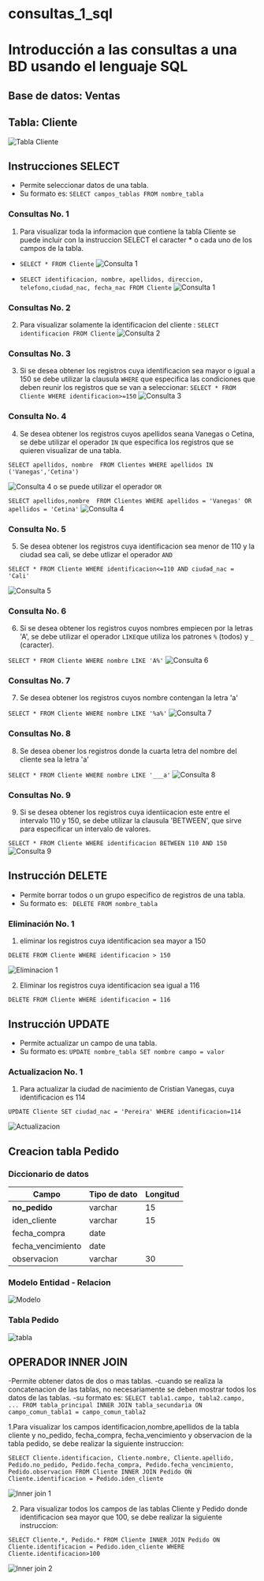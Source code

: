 # consultas_1_sql

# Introducción a las consultas a una BD usando el lenguaje SQL

## Base de datos: Ventas

## Tabla: Cliente

![Tabla Cliente](tabla_cliente.png)

## Instrucciones SELECT

- Permite seleccionar datos de una tabla.
- Su formato es: `SELECT campos_tablas FROM nombre_tabla`

### Consultas No. 1

1. Para visualizar toda la informacion que contiene la tabla Cliente se puede incluir con la instruccion SELECT el caracter **\*** o cada uno de los campos de la tabla.

- `SELECT * FROM Cliente`
  ![Consulta 1](consultas_1.png)

- `SELECT identificacion, nombre, apellidos, direccion, telefono,ciudad_nac, fecha_nac FROM Cliente`
  ![Consulta 1](consultas1_2.png)

### Consultas No. 2

2. Para visualizar solamente la identificacion del cliente : `SELECT identificacion FROM Cliente`
   ![Consulta 2](consultas2.png)

### Consultas No. 3

3. Si se desea obtener los registros cuya identificacion sea mayor o igual a 150 se debe utilizar la clausula `WHERE` que especifica las condiciones que deben reunir los registros que se van a seleccionar: `SELECT * FROM Cliente WHERE identificacion>=150`
   ![Consulta 3](consultas3.png)

### Consulta No. 4

4. Se desea obtener los registros cuyos apellidos seana Vanegas o Cetina, se debe utilizar el operador `IN` que especifica los registros que se quieren visualizar de una tabla.

`SELECT apellidos, nombre  FROM Clientes WHERE apellidos IN ('Vanegas','Cetina')`

![Consulta 4](consultas4.png)
o se puede utilizar el operador `OR`

`SELECT apellidos,nombre  FROM Clientes WHERE apellidos = 'Vanegas' OR apellidos = 'Cetina'`
![Consulta 4](consulta4_2.png)

### Consulta No. 5

5. Se desea obtener los registros cuya identificacion sea menor de 110 y la ciudad sea cali, se debe utlizar el operador `AND`

`SELECT * FROM Cliente WHERE identificacion<=110 AND ciudad_nac = 'Cali'`

![Consulta 5](consultas5.png)

### Consulta No. 6

6. Si se desea obtener los registros cuyos nombres empiecen por la letras 'A', se debe utilizar el operador `LIKE`que utiliza los patrones `%` (todos) y `_` (caracter).

`SELECT * FROM Cliente WHERE nombre LIKE 'A%'`
![Consulta 6](consultas6.png)

### Consultas No. 7

7. Se desea obtener los registros cuyos nombre contengan la letra 'a'

`SELECT * FROM Cliente WHERE nombre LIKE '%a%'`
![Consulta 7](consultas7.png)

### Consultas No. 8

8. Se desea obener los registros donde la cuarta letra del nombre del cliente sea la letra 'a'

`SELECT * FROM Cliente WHERE nombre LIKE '___a'`
![Consulta 8](consultas8.png)

### Consultas No. 9

9. Si se desea obtener los registros cuya identiicacion este entre el intervalo 110 y 150, se debe utilizar la clausula 'BETWEEN', que sirve para especificar un intervalo de valores.

`SELECT * FROM Cliente WHERE identificacion BETWEEN 110 AND 150`
![Consulta 9](consultas9.png)

## Instrucción DELETE

- Permite borrar todos o un grupo especifico de registros de una tabla.
- Su formato es: ` DELETE FROM nombre_tabla`

### Eliminación No. 1

1. eliminar los registros cuya identificacion sea mayor a 150

`DELETE FROM Cliente WHERE identificacion > 150`

![Eliminacion 1](eliminacion1.png)

2. Eliminar los registros cuya identificacion sea igual a 116

`DELETE FROM Cliente WHERE identificacion = 116`

## Instrucción UPDATE

- Permite actualizar un campo de una tabla.
- Su formato es: `UPDATE nombre_tabla SET nombre campo = valor`

### Actualizacion No. 1

1. Para actualizar la ciudad de nacimiento de Cristian Vanegas, cuya identificacion es 114

`UPDATE Cliente SET ciudad_nac = 'Pereira' WHERE identificacion=114`

![Actualizacion ](actualizacion1.png)

## Creacion tabla Pedido

### Diccionario de datos

| Campo              | Tipo de dato | Longitud |
| ------------------ | -----------  | -------- |
|**no_pedido**      | varchar | 15 |
| iden_cliente       | varchar | 15 |
| fecha_compra       | date    | |
| fecha_vencimiento  | date    |  |
|observacion| varchar|30|


### Modelo Entidad - Relacion 

![Modelo ](modelo.png)

### Tabla Pedido
![tabla ](pedido.png)


## OPERADOR INNER JOIN
-Permite obtener datos de dos o mas tablas.
-cuando se realiza la concatenacion de las tablas, no necesariamente se deben mostrar todos los datos de las tablas.
-su formato es:
`SELECT tabla1.campo, tabla2.campo, ... FROM tabla_principal INNER JOIN tabla_secundaria ON campo_comun_tabla1 = campo_comun_tabla2`

1.Para visualizar los campos identificacion,nombre,apellidos de la tabla cliente y no_pedido, fecha_compra, fecha_vencimiento y observacion de la tabla pedido, se debe realizar la siguiente instruccion:

`SELECT Cliente.identificacion, Cliente.nombre, Cliente.apellido, Pedido.no_pedido, Pedido.fecha_compra, Pedido.fecha_vencimiento, Pedido.observacion FROM Cliente INNER JOIN Pedido ON Cliente.identificacion = Pedido.iden_cliente`

![Inner join 1 ](innerjoin1.png)

2. Para visualizar todos los campos de las tablas Cliente y Pedido donde identificacion sea mayor que 100, se debe realizar la siguiente instruccion:

`SELECT Cliente.*, Pedido.* FROM Cliente INNER JOIN Pedido ON Cliente.identificacion = Pedido.iden_cliente WHERE Cliente.identificacion>100`

![Inner join 2 ](inner.png)
